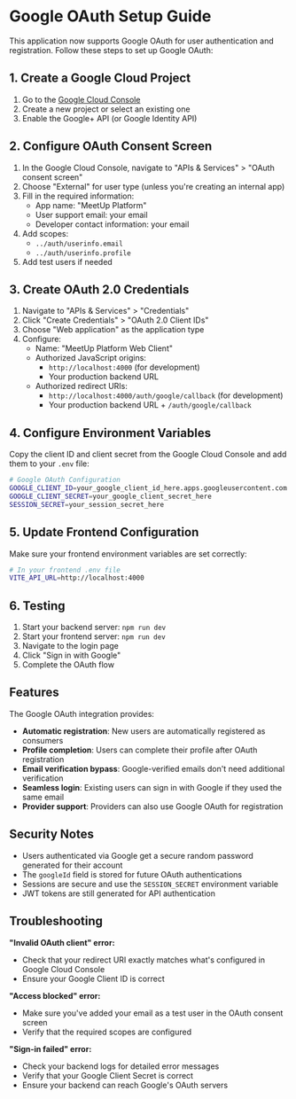 # Google OAuth Setup Guide

This application now supports Google OAuth for user authentication and registration. Follow these steps to set up Google OAuth:

## 1. Create a Google Cloud Project

1. Go to the [Google Cloud Console](https://console.cloud.google.com/)
2. Create a new project or select an existing one
3. Enable the Google+ API (or Google Identity API)

## 2. Configure OAuth Consent Screen

1. In the Google Cloud Console, navigate to "APIs & Services" > "OAuth consent screen"
2. Choose "External" for user type (unless you're creating an internal app)
3. Fill in the required information:
   - App name: "MeetUp Platform"
   - User support email: your email
   - Developer contact information: your email
4. Add scopes:
   - `../auth/userinfo.email`
   - `../auth/userinfo.profile`
5. Add test users if needed

## 3. Create OAuth 2.0 Credentials

1. Navigate to "APIs & Services" > "Credentials"
2. Click "Create Credentials" > "OAuth 2.0 Client IDs"
3. Choose "Web application" as the application type
4. Configure:
   - Name: "MeetUp Platform Web Client"
   - Authorized JavaScript origins: 
     - `http://localhost:4000` (for development)
     - Your production backend URL
   - Authorized redirect URIs:
     - `http://localhost:4000/auth/google/callback` (for development)
     - Your production backend URL + `/auth/google/callback`

## 4. Configure Environment Variables

Copy the client ID and client secret from the Google Cloud Console and add them to your `.env` file:

```bash
# Google OAuth Configuration
GOOGLE_CLIENT_ID=your_google_client_id_here.apps.googleusercontent.com
GOOGLE_CLIENT_SECRET=your_google_client_secret_here
SESSION_SECRET=your_session_secret_here
```

## 5. Update Frontend Configuration

Make sure your frontend environment variables are set correctly:

```bash
# In your frontend .env file
VITE_API_URL=http://localhost:4000
```

## 6. Testing

1. Start your backend server: `npm run dev`
2. Start your frontend server: `npm run dev`
3. Navigate to the login page
4. Click "Sign in with Google"
5. Complete the OAuth flow

## Features

The Google OAuth integration provides:

- **Automatic registration**: New users are automatically registered as consumers
- **Profile completion**: Users can complete their profile after OAuth registration
- **Email verification bypass**: Google-verified emails don't need additional verification
- **Seamless login**: Existing users can sign in with Google if they used the same email
- **Provider support**: Providers can also use Google OAuth for registration

## Security Notes

- Users authenticated via Google get a secure random password generated for their account
- The `googleId` field is stored for future OAuth authentications
- Sessions are secure and use the `SESSION_SECRET` environment variable
- JWT tokens are still generated for API authentication

## Troubleshooting

**"Invalid OAuth client" error:**
- Check that your redirect URI exactly matches what's configured in Google Cloud Console
- Ensure your Google Client ID is correct

**"Access blocked" error:**
- Make sure you've added your email as a test user in the OAuth consent screen
- Verify that the required scopes are configured

**"Sign-in failed" error:**
- Check your backend logs for detailed error messages
- Verify that your Google Client Secret is correct
- Ensure your backend can reach Google's OAuth servers
